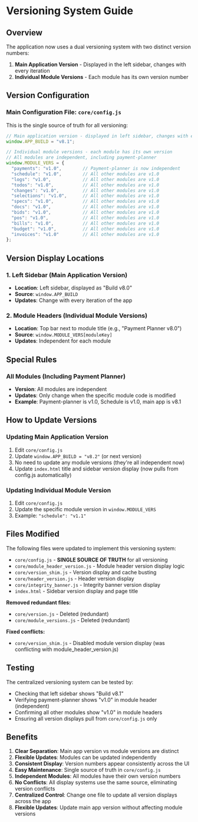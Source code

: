 # Versioning System Guide

## Overview

The application now uses a dual versioning system with two distinct version numbers:

1. **Main Application Version** - Displayed in the left sidebar, changes with every iteration
2. **Individual Module Versions** - Each module has its own version number

## Version Configuration

### Main Configuration File: `core/config.js`

This is the single source of truth for all versioning:

```javascript
// Main application version - displayed in left sidebar, changes with every iteration
window.APP_BUILD = "v8.1";

// Individual module versions - each module has its own version
// All modules are independent, including payment-planner
window.MODULE_VERS = {
  "payments": "v1.0",        // Payment-planner is now independent
  "schedule": "v1.0",        // All other modules are v1.0
  "logs": "v1.0",            // All other modules are v1.0
  "todos": "v1.0",           // All other modules are v1.0
  "changes": "v1.0",         // All other modules are v1.0
  "selections": "v1.0",      // All other modules are v1.0
  "specs": "v1.0",           // All other modules are v1.0
  "docs": "v1.0",            // All other modules are v1.0
  "bids": "v1.0",            // All other modules are v1.0
  "pos": "v1.0",             // All other modules are v1.0
  "bills": "v1.0",           // All other modules are v1.0
  "budget": "v1.0",          // All other modules are v1.0
  "invoices": "v1.0"         // All other modules are v1.0
};
```

## Version Display Locations

### 1. Left Sidebar (Main Application Version)
- **Location**: Left sidebar, displayed as "Build v8.0"
- **Source**: `window.APP_BUILD`
- **Updates**: Change with every iteration of the app

### 2. Module Headers (Individual Module Versions)
- **Location**: Top bar next to module title (e.g., "Payment Planner v8.0")
- **Source**: `window.MODULE_VERS[moduleKey]`
- **Updates**: Independent for each module

## Special Rules

### All Modules (Including Payment Planner)
- **Version**: All modules are independent
- **Updates**: Only change when the specific module code is modified
- **Example**: Payment-planner is v1.0, Schedule is v1.0, main app is v8.1

## How to Update Versions

### Updating Main Application Version
1. Edit `core/config.js`
2. Update `window.APP_BUILD = "v8.2"` (or next version)
3. No need to update any module versions (they're all independent now)
4. Update `index.html` title and sidebar version display (now pulls from config.js automatically)

### Updating Individual Module Version
1. Edit `core/config.js`
2. Update the specific module version in `window.MODULE_VERS`
3. Example: `"schedule": "v1.1"`

## Files Modified

The following files were updated to implement this versioning system:

- `core/config.js` - **SINGLE SOURCE OF TRUTH** for all versioning
- `core/module_header_version.js` - Module header version display logic
- `core/version_shim.js` - Version display and cache busting
- `core/header_version.js` - Header version display
- `core/integrity_banner.js` - Integrity banner version display
- `index.html` - Sidebar version display and page title

**Removed redundant files:**
- `core/version.js` - Deleted (redundant)
- `core/module_versions.js` - Deleted (redundant)

**Fixed conflicts:**
- `core/version_shim.js` - Disabled module version display (was conflicting with module_header_version.js)

## Testing

The centralized versioning system can be tested by:

- Checking that left sidebar shows "Build v8.1"
- Verifying payment-planner shows "v1.0" in module header (independent)
- Confirming all other modules show "v1.0" in module headers
- Ensuring all version displays pull from `core/config.js` only

## Benefits

1. **Clear Separation**: Main app version vs module versions are distinct
2. **Flexible Updates**: Modules can be updated independently
3. **Consistent Display**: Version numbers appear consistently across the UI
4. **Easy Maintenance**: Single source of truth in `core/config.js`
5. **Independent Modules**: All modules have their own version numbers
6. **No Conflicts**: All display systems use the same source, eliminating version conflicts
7. **Centralized Control**: Change one file to update all version displays across the app
8. **Flexible Updates**: Update main app version without affecting module versions
